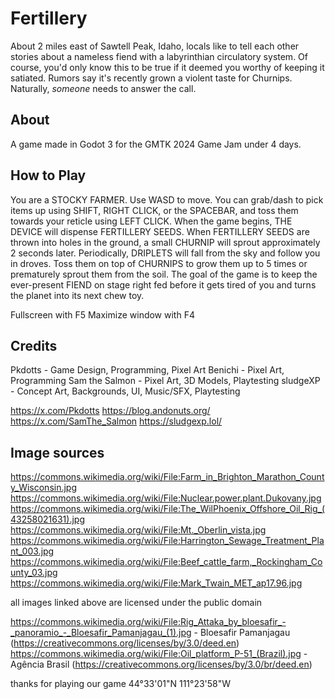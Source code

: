 # Fertillery

About 2 miles east of Sawtell Peak, Idaho, locals like to tell each other stories about a nameless fiend with a labyrinthian circulatory system. Of course, you'd only know this to be true if it deemed you worthy of keeping it satiated. Rumors say it's recently grown a violent taste for Churnips. Naturally, *someone* needs to answer the call.

## About
A game made in Godot 3 for the GMTK 2024 Game Jam under 4 days.

## How to Play
You are a STOCKY FARMER. Use WASD to move. 
You can grab/dash to pick items up using SHIFT, RIGHT CLICK, or the SPACEBAR, and toss them towards your reticle using LEFT CLICK. 
When the game begins, THE DEVICE will dispense FERTILLERY SEEDS. 
When FERTILLERY SEEDS are thrown into holes in the ground, a small CHURNIP will sprout approximately 2 seconds later. 
Periodically, DRIPLETS will fall from the sky and follow you in droves. 
Toss them on top of CHURNIPS to grow them up to 5 times or prematurely sprout them from the soil. 
The goal of the game is to keep the ever-present FIEND on stage right fed before it gets tired of you and turns the planet into its next chew toy. 

Fullscreen with F5
Maximize window with F4

## Credits
Pkdotts - Game Design, Programming, Pixel Art
Benichi - Pixel Art, Programming
Sam the Salmon - Pixel Art, 3D Models, Playtesting
sludgeXP - Concept Art, Backgrounds, UI, Music/SFX, Playtesting

https://x.com/Pkdotts
https://blog.andonuts.org/
https://x.com/SamThe_Salmon
https://sludgexp.lol/

## Image sources
https://commons.wikimedia.org/wiki/File:Farm_in_Brighton_Marathon_County_Wisconsin.jpg
https://commons.wikimedia.org/wiki/File:Nuclear.power.plant.Dukovany.jpg
https://commons.wikimedia.org/wiki/File:The_WilPhoenix_Offshore_Oil_Rig_(43258021631).jpg
https://commons.wikimedia.org/wiki/File:Mt._Oberlin_vista.jpg
https://commons.wikimedia.org/wiki/File:Harrington_Sewage_Treatment_Plant_003.jpg
https://commons.wikimedia.org/wiki/File:Beef_cattle_farm,_Rockingham_County_03.jpg
https://commons.wikimedia.org/wiki/File:Mark_Twain_MET_ap17.96.jpg

all images linked above are licensed under the public domain

https://commons.wikimedia.org/wiki/File:Rig_Attaka_by_bloesafir_-_panoramio_-_Bloesafir_Pamanjagau_(1).jpg - Bloesafir Pamanjagau (https://creativecommons.org/licenses/by/3.0/deed.en)
https://commons.wikimedia.org/wiki/File:Oil_platform_P-51_(Brazil).jpg -  Agência Brasil (https://creativecommons.org/licenses/by/3.0/br/deed.en)



thanks for playing our game
44°33'01"N 111°23'58"W
